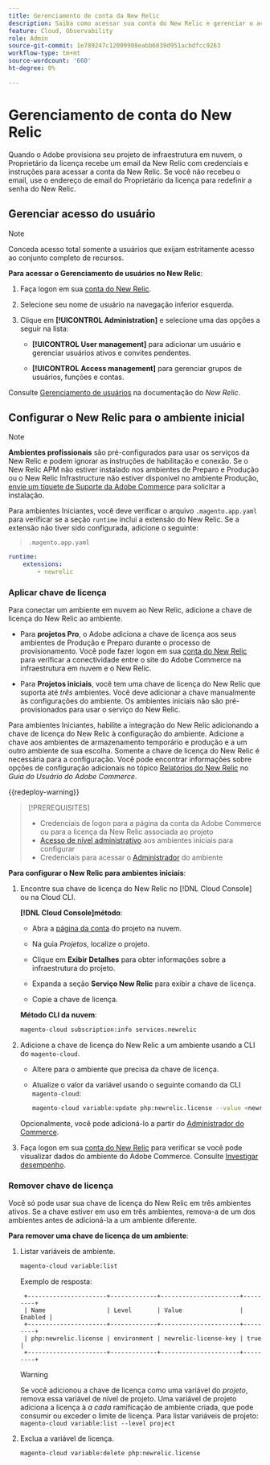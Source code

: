```yaml
---
title: Gerenciamento de conta da New Relic
description: Saiba como acessar sua conta do New Relic e gerenciar o acesso, as integrações e o uso de ferramentas para seu projeto do Adobe Commerce na infraestrutura em nuvem.
feature: Cloud, Observability
role: Admin
source-git-commit: 1e789247c12009908eabb6039d951acbdfcc9263
workflow-type: tm+mt
source-wordcount: '660'
ht-degree: 0%

---
```


# Gerenciamento de conta do New Relic

Quando o Adobe provisiona seu projeto de infraestrutura em nuvem, o Proprietário da licença recebe um email da New Relic com credenciais e instruções para acessar a conta da New Relic. Se você não recebeu o email, use o endereço de email do Proprietário da licença para redefinir a senha do New Relic.

## Gerenciar acesso do usuário

>[!NOTE]
>
>Conceda acesso total somente a usuários que exijam estritamente acesso ao conjunto completo de recursos.

**Para acessar o Gerenciamento de usuários no New Relic**:

1. Faça logon em sua [conta do New Relic](https://login.newrelic.com/login).

1. Selecione seu nome de usuário na navegação inferior esquerda.

1. Clique em **[!UICONTROL Administration]** e selecione uma das opções a seguir na lista:

   - **[!UICONTROL User management]** para adicionar um usuário e gerenciar usuários ativos e convites pendentes.

   - **[!UICONTROL Access management]** para gerenciar grupos de usuários, funções e contas.

Consulte [Gerenciamento de usuários](https://docs.newrelic.com/docs/accounts/accounts-billing/new-relic-one-user-management/user-management-ui-and-tasks/) na documentação do _New Relic_.

## Configurar o New Relic para o ambiente inicial

>[!NOTE]
>
>**Ambientes profissionais** são pré-configurados para usar os serviços da New Relic e podem ignorar as instruções de habilitação e conexão. Se o New Relic APM não estiver instalado nos ambientes de Preparo e Produção ou o New Relic Infrastructure não estiver disponível no ambiente Produção, [envie um tíquete de Suporte da Adobe Commerce](https://experienceleague.adobe.com/docs/commerce-knowledge-base/kb/help-center-guide/magento-help-center-user-guide.html?lang=pt-BR#submit-ticket) para solicitar a instalação.

Para ambientes Iniciantes, você deve verificar o arquivo `.magento.app.yaml` para verificar se a seção `runtime` inclui a extensão do New Relic. Se a extensão não tiver sido configurada, adicione o seguinte:

> `.magento.app.yaml`

```yaml
runtime:
    extensions:
        - newrelic
```

### Aplicar chave de licença

Para conectar um ambiente em nuvem ao New Relic, adicione a chave de licença do New Relic ao ambiente.

- Para **projetos Pro**, o Adobe adiciona a chave de licença aos seus ambientes de Produção e Preparo durante o processo de provisionamento. Você pode fazer logon em sua [conta do New Relic](https://login.newrelic.com/login) para verificar a conectividade entre o site do Adobe Commerce na infraestrutura em nuvem e o New Relic.

- Para **Projetos iniciais**, você tem uma chave de licença do New Relic que suporta até _três_ ambientes. Você deve adicionar a chave manualmente às configurações do ambiente. Os ambientes iniciais não são pré-provisionados para usar o serviço do New Relic.

Para ambientes Iniciantes, habilite a integração do New Relic adicionando a chave de licença do New Relic à configuração do ambiente. Adicione a chave aos ambientes de armazenamento temporário e produção e a um outro ambiente de sua escolha. Somente a chave de licença do New Relic é necessária para a configuração. Você pode encontrar informações sobre opções de configuração adicionais no tópico [Relatórios do New Relic](https://experienceleague.adobe.com/docs/commerce-admin/config/general/new-relic-reporting.html?lang=pt-BR) no _Guia do Usuário do Adobe Commerce_.

{{redeploy-warning}}

>[!PREREQUISITES]
>
>- Credenciais de logon para a página da conta da Adobe Commerce ou para a licença da New Relic associada ao projeto
>- [Acesso de nível administrativo](../project/user-access.md) aos ambientes iniciais para configurar
>- Credenciais para acessar o [Administrador](https://experienceleague.adobe.com/docs/commerce-admin/systems/user-accounts/permissions.html?lang=pt-BR) do ambiente

**Para configurar o New Relic para ambientes iniciais**:

1. Encontre sua chave de licença do New Relic no [!DNL Cloud Console] ou na Cloud CLI.

   **[!DNL Cloud Console]método**:

   - Abra a [página da conta](https://accounts.magento.cloud/user) do projeto na nuvem.

   - Na guia _Projetos_, localize o projeto.

   - Clique em **Exibir Detalhes** para obter informações sobre a infraestrutura do projeto.

   - Expanda a seção **Serviço New Relic** para exibir a chave de licença.

   - Copie a chave de licença.

   **Método CLI da nuvem**:

   ```bash
   magento-cloud subscription:info services.newrelic
   ```

1. Adicione a chave de licença do New Relic a um ambiente usando a CLI do `magento-cloud`.

   - Altere para o ambiente que precisa da chave de licença.
   - Atualize o valor da variável usando o seguinte comando da CLI `magento-cloud`:

     ```bash
     magento-cloud variable:update php:newrelic.license --value <newrelic-license-key>
     ```

   Opcionalmente, você pode adicioná-lo a partir do [Administrador do Commerce](https://experienceleague.adobe.com/docs/commerce-admin/start/reporting/new-relic-reporting.html?lang=pt-BR#step-3%3A-configure-your-store).

1. Faça logon em sua [conta do New Relic](https://login.newrelic.com/login) para verificar se você pode visualizar dados do ambiente do Adobe Commerce. Consulte [Investigar desempenho](investigate-performance.md).

### Remover chave de licença

Você só pode usar sua chave de licença do New Relic em três ambientes ativos. Se a chave estiver em uso em três ambientes, remova-a de um dos ambientes antes de adicioná-la a um ambiente diferente.

**Para remover uma chave de licença de um ambiente**:

1. Listar variáveis de ambiente.

   ```bash
   magento-cloud variable:list
   ```

   Exemplo de resposta:

   ```
    +----------------------+-------------+----------------------+---------+
    | Name                 | Level       | Value                | Enabled |
    +----------------------+-------------+----------------------+---------+
    | php:newrelic.license | environment | newrelic-license-key | true    |
    +----------------------+-------------+----------------------+---------+
   ```

   >[!WARNING]
   >
   >Se você adicionou a chave de licença como uma variável do _projeto_, remova essa variável de nível de projeto. Uma variável de projeto adiciona a licença à _a cada_ ramificação de ambiente criada, que pode consumir ou exceder o limite de licença. Para listar variáveis de projeto: `magento-cloud variable:list --level project`

1. Exclua a variável de licença.

   ```bash
   magento-cloud variable:delete php:newrelic.license
   ```
